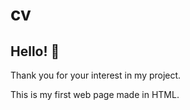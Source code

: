 # cv

## Hello! 👋

Thank you for your interest in my project.

This is my first web page made in HTML.

